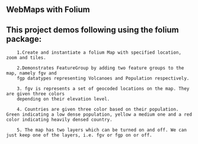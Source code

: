 WebMaps with Folium
-------
This project demos following using the folium package:
---------
        1.Create and instantiate a folium Map with specified location, zoom and tiles.
        
        2.Demonstrates FeatureGroup by adding two feature groups to the map, namely fgv and
        fgp datatypes representing Volcanoes and Population respectively.
        
        3. fgv is represents a set of geocoded locations on the map. They are given three colors
        depending on their elevation level.
        
        4. Countries are given three color based on their population. Green indicating a low dense population, yellow a medium one and a red color indicating heavily densed country.
        
        5. The map has two layers which can be turned on and off. We can just keep one of the layers, i.e. fgv or fgp on or off.
